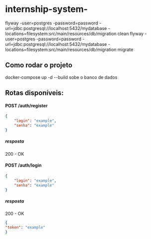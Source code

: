 # internship-system-
flyway -user=postgres -password=password -url=jdbc:postgresql://localhost:5432/mydatabase -locations=filesystem:src/main/resources/db/migration clean
flyway -user=postgres -password=password -url=jdbc:postgresql://localhost:5432/mydatabase -locations=filesystem:src/main/resources/db/migration migrate


## Como rodar o projeto

docker-compose up -d --build sobe o banco de dados

## Rotas disponíveis:

#### POST /auth/register
```json
{
    "login": "example",
    "senha": "example"
}
```
##### resposta 
200 - OK

#### POST /auth/login
```json
{
    "login": "example",
    "senha": "example"
}
```

##### resposta
200 - OK
```json
{
"token": "example"
}
```
